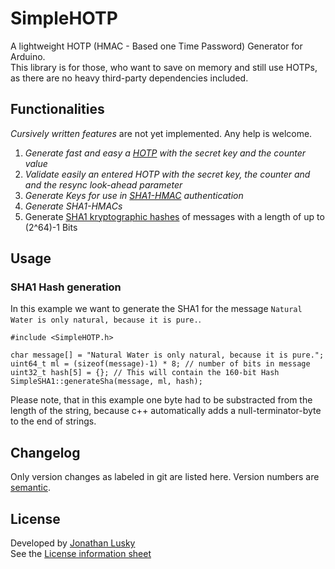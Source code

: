 # SimpleHOTP
A lightweight HOTP (HMAC - Based one Time Password) Generator for Arduino.  
This library is for those, who want to save on memory and still use HOTPs, as there are no heavy
third-party dependencies included.

## Functionalities
*Cursively written features* are not yet implemented. Any help is welcome.
1. *Generate fast and easy a [HOTP](https://tools.ietf.org/html/rfc4226 "RFC 4226")
with the secret key and the counter value*
2. *Validate easily an entered HOTP with the secret key, the counter and
and the resync look-ahead parameter*
3. *Generate Keys for use in [SHA1-HMAC](https://tools.ietf.org/html/rfc2104 "RFC 2104")
authentication*
4. *Generate SHA1-HMACs*
5. Generate [SHA1 kryptographic hashes](https://tools.ietf.org/html/rfc3174 "RFC 3174")
of messages with a length of up to (2^64)-1 Bits

## Usage
### SHA1 Hash generation
In this example we want to generate the SHA1 for the message
`Natural Water is only natural, because it is pure.`.
    
    #include <SimpleHOTP.h>
    
    char message[] = "Natural Water is only natural, because it is pure.";
    uint64_t ml = (sizeof(message)-1) * 8; // number of bits in message
    uint32_t hash[5] = {}; // This will contain the 160-bit Hash
    SimpleSHA1::generateSha(message, ml, hash);
Please note, that in this example one byte had to be substracted from the length of the string, because
c++ automatically adds a null-terminator-byte to the end of strings.

## Changelog
Only version changes as labeled in git are listed here.
Version numbers are [semantic](https://semver.org/ "Semantic Versioning").

## License
Developed by [Jonathan Lusky](https://jlus.de "Private website")  
See the [License information sheet](LICENSE "LICENSE")
